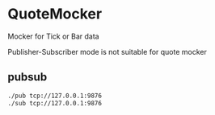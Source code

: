 # QuoteMocker

Mocker for Tick or Bar data

Publisher-Subscriber mode is not suitable for quote mocker

## pubsub

```bash
./pub tcp://127.0.0.1:9876
./sub tcp://127.0.0.1:9876
```